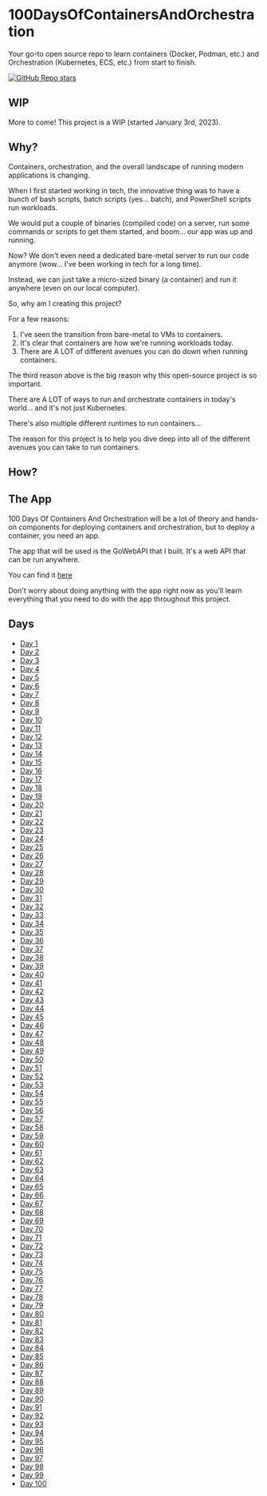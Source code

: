 # 100DaysOfContainersAndOrchestration
Your go-to open source repo to learn containers (Docker, Podman, etc.) and Orchestration (Kubernetes, ECS, etc.) from start to finish.

[![GitHub Repo stars](https://img.shields.io/github/stars/AdminTurnedDevOps/100DaysOfContainersAndOrchestration)](https://github.com/AdminTurnedDevOps/100DaysOfContainersAndOrchestrations)

## WIP
More to come! This project is a WIP (started January 3rd, 2023).

## Why?
Containers, orchestration, and the overall landscape of running modern applications is changing.

When I first started working in tech, the innovative thing was to have a bunch of bash scripts, batch scripts (yes... batch), and PowerShell scripts run workloads.

We would put a couple of binaries (compiled code) on a server, run some commands or scripts to get them started, and boom... our app was up and running.

Now? We don't even need a dedicated bare-metal server to run our code anymore (wow... I've been working in tech for a long time).

Instead, we can just take a micro-sized binary (a container) and run it anywhere (even on our local computer).

So, why am I creating this project?

For a few reasons:
1. I've seen the transition from bare-metal to VMs to containers.
2. It's clear that containers are how we're running workloads today.
3. There are A LOT of different avenues you can do down when running containers.

The third reason above is the big reason why this open-source project is so important.

There are A LOT of ways to run and orchestrate containers in today's world... and it's not just Kubernetes.

There's also multiple different runtimes to run containers...

The reason for this project is to help you dive deep into all of the different avenues you can take to run containers.

## How?


## The App
100 Days Of Containers And Orchestration will be a lot of theory and hands-on components for deploying containers and orchestration, but to deploy a container, you need an app.

The app that will be used is the GoWebAPI that I built. It's a web API that can be run anywhere.

You can find it [here](https://github.com/AdminTurnedDevOps/GoWebAPI)

Don't worry about doing anything with the app right now as you'll learn everything that you need to do with the app throughout this project.

## Days
- [Day 1]()
- [Day 2]()
- [Day 3]()
- [Day 4]()
- [Day 5]()
- [Day 6]()
- [Day 7]()
- [Day 8]()
- [Day 9]()
- [Day 10]()
- [Day 11]()
- [Day 12]()
- [Day 13]()
- [Day 14]()
- [Day 15]()
- [Day 16]()
- [Day 17]()
- [Day 18]()
- [Day 19]()
- [Day 20]()
- [Day 21]()
- [Day 22]()
- [Day 23]()
- [Day 24]()
- [Day 25]()
- [Day 26]()
- [Day 27]()
- [Day 28]()
- [Day 29]()
- [Day 30]()
- [Day 31]()
- [Day 32]()
- [Day 33]()
- [Day 34]()
- [Day 35]()
- [Day 36]()
- [Day 37]()
- [Day 38]()
- [Day 39]()
- [Day 40]()
- [Day 41]()
- [Day 42]()
- [Day 43]()
- [Day 44]()
- [Day 45]()
- [Day 46]()
- [Day 47]()
- [Day 48]()
- [Day 49]()
- [Day 50]()
- [Day 51]()
- [Day 52]()
- [Day 53]()
- [Day 54]()
- [Day 55]()
- [Day 56]()
- [Day 57]()
- [Day 58]()
- [Day 59]()
- [Day 60]()
- [Day 61]()
- [Day 62]()
- [Day 63]()
- [Day 64]()
- [Day 65]()
- [Day 66]()
- [Day 67]()
- [Day 68]()
- [Day 69]()
- [Day 70]()
- [Day 71]()
- [Day 72]()
- [Day 73]()
- [Day 74]()
- [Day 75]()
- [Day 76]()
- [Day 77]()
- [Day 78]()
- [Day 79]()
- [Day 80]()
- [Day 81]()
- [Day 82]()
- [Day 83]()
- [Day 84]()
- [Day 85]()
- [Day 86]()
- [Day 87]()
- [Day 88]()
- [Day 89]()
- [Day 90]()
- [Day 91]()
- [Day 92]()
- [Day 93]()
- [Day 94]()
- [Day 95]()
- [Day 96]()
- [Day 97]()
- [Day 98]()
- [Day 99]()
- [Day 100]()